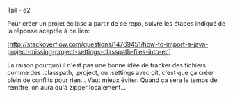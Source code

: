 Tp1 - e2

Pour créer un projet éclipse à partir de ce repo, suivre les étapes indiqué de la réponse aceptée à ce lien:

[http://stackoverflow.com/questions/14769451/how-to-import-a-java-project-missing-project-settings-classpath-files-into-ec]

La raison pourquoi il n'est pas une bonne idée de tracker des fichiers comme des .classpath, .project, ou .settings avec git, c'est que ça créer plein de conflits pour rien... Vaut mieux éviter. Quand ça sera le temps de remttre, on aura qu'à zipper localement...